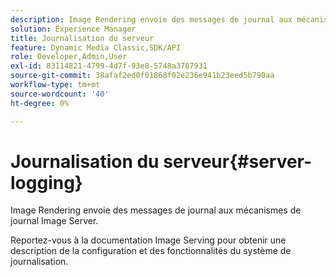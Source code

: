 ```yaml
---
description: Image Rendering envoie des messages de journal aux mécanismes de journal Image Server.
solution: Experience Manager
title: Journalisation du serveur
feature: Dynamic Media Classic,SDK/API
role: Developer,Admin,User
exl-id: 83114821-4799-4d7f-93e8-5748a3707931
source-git-commit: 38afaf2ed0f01868f02e236e941b23eed5b790aa
workflow-type: tm+mt
source-wordcount: '40'
ht-degree: 0%

---
```


# Journalisation du serveur{#server-logging}

Image Rendering envoie des messages de journal aux mécanismes de journal Image Server.

Reportez-vous à la documentation Image Serving pour obtenir une description de la configuration et des fonctionnalités du système de journalisation.
